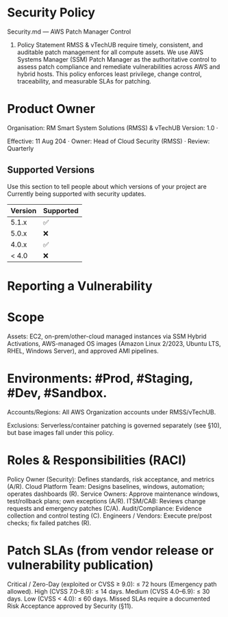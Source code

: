 # Security Policy

Security.md — AWS Patch Manager Control

1) Policy Statement
RMSS & vTechUB require timely, consistent, and auditable patch management for all compute assets.
We use AWS Systems Manager (SSM) Patch Manager as the authoritative control to assess patch compliance and
remediate vulnerabilities across AWS and hybrid hosts. This policy enforces least privilege, change control, traceability,
and measurable SLAs for patching.


# Product Owner 
Organisation: RM Smart System Solutions (RMSS) & vTechUB
Version: 1.0 · 

Effective: 11 Aug 204 · Owner: Head of Cloud Security (RMSS) · Review: Quarterly


## Supported Versions

Use this section to tell people about which versions of your project are
Currently being supported with security updates.

| Version | Supported          |
| ------- | ------------------ |
| 5.1.x   | :white_check_mark: |
| 5.0.x   | :x:                |
| 4.0.x   | :white_check_mark: |
| < 4.0   | :x:                |

# Reporting a Vulnerability


# Scope 
Assets: EC2, on-prem/other-cloud managed instances via SSM Hybrid Activations, AWS-managed OS images (Amazon Linux 2/2023, Ubuntu LTS, RHEL, Windows Server), and approved AMI pipelines.

# Environments: #Prod, #Staging, #Dev, #Sandbox.

Accounts/Regions: All AWS Organization accounts under RMSS/vTechUB.

Exclusions: Serverless/container patching is governed separately (see §10), but base images fall under this policy.

# Roles & Responsibilities (RACI)
Policy Owner (Security): Defines standards, risk acceptance, and metrics (A/R).
Cloud Platform Team: Designs baselines, windows, automation; operates dashboards (R).
Service Owners: Approve maintenance windows, test/rollback plans; own exceptions (A/R).
ITSM/CAB: Reviews change requests and emergency patches (C/A).
Audit/Compliance: Evidence collection and control testing (C).
Engineers / Vendors: Execute pre/post checks; fix failed patches (R).

# Patch SLAs (from vendor release or vulnerability publication)
Critical / Zero-Day (exploited or CVSS ≥ 9.0): ≤ 72 hours (Emergency path allowed).
High (CVSS 7.0–8.9): ≤ 14 days.
Medium (CVSS 4.0–6.9): ≤ 30 days.
Low (CVSS < 4.0): ≤ 60 days.
Missed SLAs require a documented Risk Acceptance approved by Security (§11).
